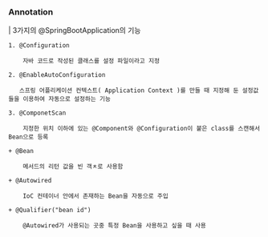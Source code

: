### Annotation

| 3가지의 @SpringBootApplication의 기능

    1. @Configuration
        
        자바 코드로 작성된 클래스를 설정 파일이라고 지정
    
    2. @EnableAutoConfiguration
        
       스프링 어플리케이션 컨텍스트( Application Context )를 만들 때 지정해 둔 설정값들을 이용하여 자동으로 설정하는 기능
       
    3. @ComponetScan
    
        지정한 위치 이하에 있는 @Component와 @Configuration이 붙은 class를 스캔해서 Bean으로 등록

    + @Bean

        메서드의 리턴 값을 빈 객ㅊ로 사용함
        
    + @Autowired 
    
        IoC 컨테이너 안에서 존재하는 Bean을 자동으로 주입
    
    + @Qualifier("bean id")
        
        @Autowired가 사용되는 곳중 특정 Bean을 사용하고 싶을 때 사용

